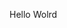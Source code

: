 Hello Wolrd















































































































































































































































































































































































































































